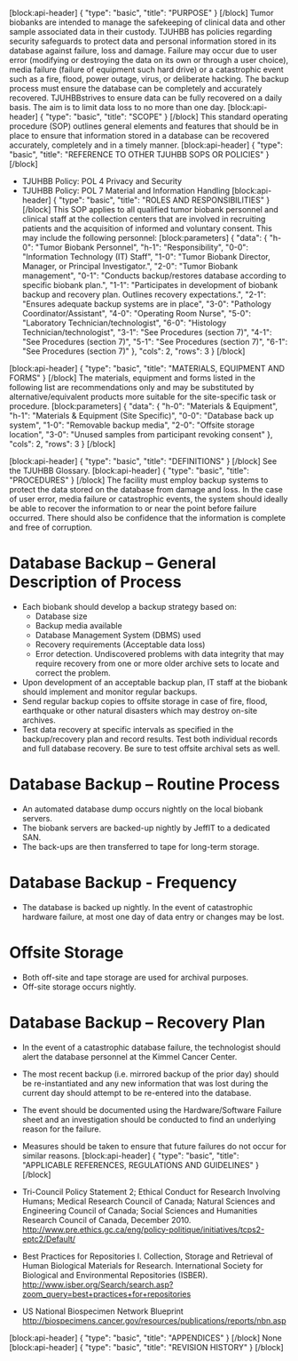 [block:api-header]
{
  "type": "basic",
  "title": "PURPOSE"
}
[/block]
Tumor biobanks are intended to manage the safekeeping of clinical data and other sample associated data in their custody.  TJUHBB has policies regarding security safeguards to protect data and personal information stored in its database against failure, loss and damage.  Failure may occur due to user error (modifying or destroying the data on its own or through a user choice), media failure (failure of equipment such hard drive) or a catastrophic event such as a fire, flood, power outage, virus, or deliberate hacking.  The backup process must ensure the database can be completely and accurately recovered. TJUHBBstrives to ensure data can be fully recovered on a daily basis. The aim is to limit data loss to no more than one day. 
[block:api-header]
{
  "type": "basic",
  "title": "SCOPE"
}
[/block]
This standard operating procedure (SOP) outlines general elements and features that should be in place to ensure that information stored in a database can be recovered accurately, completely and in a timely manner.
[block:api-header]
{
  "type": "basic",
  "title": "REFERENCE TO OTHER TJUHBB SOPS OR POLICIES"
}
[/block]

* TJUHBB Policy: POL 4 Privacy and Security
* TJUHBB Policy: POL 7 Material and Information Handling 
[block:api-header]
{
  "type": "basic",
  "title": "ROLES AND RESPONSIBILITIES"
}
[/block]
This SOP applies to all qualified tumor biobank personnel and clinical staff at the collection centers that are involved in recruiting patients and the acquisition of informed and voluntary consent.  This may include the following personnel:
[block:parameters]
{
  "data": {
    "h-0": "Tumor Biobank Personnel",
    "h-1": "Responsibility",
    "0-0": "Information Technology (IT) Staff",
    "1-0": "Tumor Biobank Director, Manager, or Principal Investigator.",
    "2-0": "Tumor Biobank management",
    "0-1": "Conducts backup/restores database according to specific biobank plan.",
    "1-1": "Participates in development of biobank backup and recovery plan. Outlines recovery expectations.",
    "2-1": "Ensures adequate backup systems are in place",
    "3-0": "Pathology Coordinator/Assistant",
    "4-0": "Operating Room Nurse",
    "5-0": "Laboratory Technician/technologist",
    "6-0": "Histology Technician/technologist",
    "3-1": "See Procedures (section 7)",
    "4-1": "See Procedures (section 7)",
    "5-1": "See Procedures (section 7)",
    "6-1": "See Procedures (section 7)"
  },
  "cols": 2,
  "rows": 3
}
[/block]

[block:api-header]
{
  "type": "basic",
  "title": "MATERIALS, EQUIPMENT AND FORMS"
}
[/block]
The materials, equipment and forms listed in the following list are recommendations only and may be substituted by alternative/equivalent products more suitable for the site-specific task or procedure.
[block:parameters]
{
  "data": {
    "h-0": "Materials & Equipment",
    "h-1": "Materials & Equipment (Site Specific)",
    "0-0": "Database back up system",
    "1-0": "Removable backup media",
    "2-0": "Offsite storage location",
    "3-0": "Unused samples from participant revoking consent"
  },
  "cols": 2,
  "rows": 3
}
[/block]

[block:api-header]
{
  "type": "basic",
  "title": "DEFINITIONS"
}
[/block]
See the TJUHBB Glossary.
[block:api-header]
{
  "type": "basic",
  "title": "PROCEDURES"
}
[/block]
The facility must employ backup systems to protect the data stored on the database from damage and loss.  In the case of user error, media failure or catastrophic events, the system should ideally be able to recover the information to or near the point before failure occurred.  There should also be confidence that the information is complete and free of corruption. 

# Database Backup – General Description of Process

* Each biobank should develop a backup strategy based on:
    * Database size
    * Backup media available
    * Database Management System (DBMS) used
    * Recovery requirements (Acceptable data loss)
    * Error detection. Undiscovered problems with data integrity that may require recovery from one or more older archive sets to locate and correct the problem.
* Upon development of an acceptable backup plan, IT staff at the biobank should implement and monitor regular backups.
* Send regular backup copies to offsite storage in case of fire, flood, earthquake or other natural disasters which may destroy on-site archives. 
* Test data recovery at specific intervals as specified in the backup/recovery plan and record results.  Test both individual records and full database recovery.  Be sure to test offsite archival sets as well.

# Database Backup – Routine Process

* An automated database dump occurs nightly on the local biobank servers.
* The biobank servers are backed-up nightly by JeffIT to a dedicated SAN.
* The back-ups are then transferred to tape for long-term storage.
 
# Database Backup - Frequency

* The database is backed up nightly. In the event of catastrophic hardware failure, at most one day of data entry or changes may be lost. 

# Offsite Storage
* Both off-site and tape storage are used for archival purposes.
* Off-site storage occurs nightly.

# Database Backup – Recovery Plan
* In the event of a catastrophic database failure, the technologist should alert the database personnel at the Kimmel Cancer Center.
* The most recent backup (i.e. mirrored backup of the prior day) should be re-instantiated and any new information that was lost during the current day should attempt to be re-entered into the database.
* The event should be documented using the Hardware/Software Failure sheet and an investigation should be conducted to find an underlying reason for the failure.
* Measures should be taken to ensure that future failures do not occur for similar reasons. 
[block:api-header]
{
  "type": "basic",
  "title": "APPLICABLE REFERENCES, REGULATIONS AND GUIDELINES"
}
[/block]
* Tri-Council Policy Statement 2; Ethical Conduct for Research Involving Humans; Medical Research Council of Canada; Natural Sciences and Engineering Council of Canada; Social Sciences and Humanities Research Council of Canada, December 2010.    
http://www.pre.ethics.gc.ca/eng/policy-politique/initiatives/tcps2-eptc2/Default/

* Best Practices for Repositories I. Collection, Storage and Retrieval of Human Biological Materials for Research. International Society for Biological and Environmental Repositories (ISBER).
http://www.isber.org/Search/search.asp?zoom_query=best+practices+for+repositories

* US National Biospecimen Network Blueprint
http://biospecimens.cancer.gov/resources/publications/reports/nbn.asp

[block:api-header]
{
  "type": "basic",
  "title": "APPENDICES"
}
[/block]
None
[block:api-header]
{
  "type": "basic",
  "title": "REVISION HISTORY"
}
[/block]